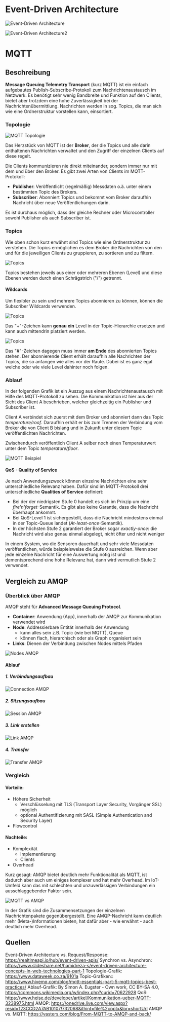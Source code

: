 # Event-Driven Architecture

![Event-Driven Architecture](img/eventdriven.jpg)



![Event-Driven Architecture2](img/eventdrivenasynchron.jpg)

# MQTT

## Beschreibung

**Message Queuing Telemetry Transport** (kurz MQTT) ist ein einfach aufgebautes Publish-Subscribe-Protokoll zum Nachrichtenaustausch im Netzwerk. Es benötigt sehr wenig Bandbreite und Funktion auf den Clients, bietet aber trotzdem eine hohe Zuverlässigkeit bei der Nachrichtenübermittlung. Nachrichten werden in sog. Topics, die man sich wie eine Ordnerstruktur vorstellen kann, einsortiert.

### Topologie 

![MQTT Topologie](img/MQTT%20Topologie.png)

Das Herzstück von MQTT ist der **Broker**, der die Topics und alle darin enthaltenen Nachrichten verwaltet und den Zugriff der einzelnen Clients auf diese regelt.

Die Clients kommunizieren nie direkt miteinander, sondern immer nur mit dem und über den Broker. Es gibt zwei Arten von Clients im MQTT-Protokoll:

- **Publisher**: Veröffentlicht (regelmäßig) Messdaten o.ä. unter einem bestimmten Topic des Brokers.
- **Subscriber**: Abonniert Topics und bekommt vom Broker daraufhin Nachricht über neue Veröffentlichungen darin.

Es ist durchaus möglich, dass der gleiche Rechner oder Microcontroller sowohl Publisher als auch Subscriber ist.

### Topics

Wie oben schon kurz erwähnt sind Topics wie eine Ordnerstruktur zu verstehen. Die Topics ermöglichen es dem Broker die Nachrichten von den und für die jeweiligen Clients zu gruppieren, zu sortieren und zu filtern.

![Topics](img\topic_basics.png)

Topics bestehen jeweils aus einer oder mehreren Ebenen (Level) und diese Ebenen werden durch einen Schrägstrich ("/") getrennt.

#### Wildcards

Um flexibler zu sein und mehrere Topics abonnieren zu können, können die Subscriber Wildcards verwenden.

![Topics](img\topic_wildcard_plus.png)

Das "+"-Zeichen kann **genau ein** Level in der Topic-Hierarchie ersetzen und kann auch mittendrin platziert werden.

![Topics](img\topic_wildcard_hash.png)

Das "#"-Zeichen dagegen muss immer **am Ende** des abonnierten Topics stehen. Der abonnierende Client erhält daraufhin alle Nachrichten der Topics, die so anfangen wie alles vor der Raute. Dabei ist es ganz egal welche oder wie viele Level dahinter noch folgen.

### Ablauf

In der folgenden Grafik ist ein Auszug aus einem Nachrichtenaustausch mit Hilfe des MQTT-Protokoll zu sehen. Die Kommunikation ist hier aus der Sicht des Client A beschrieben, welcher gleichzeitig ein Publisher und Subscriber ist.

Client A verbindet sich zuerst mit dem Broker und abonniert dann das Topic *temperature/roof*. Daraufhin erhält er bis zum Trennen der Verbindung vom Broker die von Client B bislang und in Zukunft unter diesem Topic veröffentlichten Nachrichten.

Zwischendurch veröffentlich Client A selber noch einen Temperaturwert unter dem Topic *temperature/floor*.

![MQTT Beispiel](img/MQTT_protocol_example_without_QoS.svg)

#### QoS - Quality of Service

Je nach Anwendungszweck können einzelne Nachrichten eine sehr unterschiedliche Relevanz haben. Dafür sind im MQTT-Protokoll drei unterschiedliche **Qualities of Service** definiert:

- Bei der der niedrigsten Stufe 0 handelt es sich im Prinzip um eine *fire'n'forget*-Semantik. Es gibt also keine Garantie, dass die Nachricht überhaupt ankommt. 
- Bei QoS-Level 1 ist sichergestellt, dass die Nachricht mindestens einmal in der Topic-Queue landet (*At-least-once*-Semantik). 
- In der höchsten Stufe 2 garantiert der Broker sogar *exactly-once*: die Nachricht wird also genau einmal abgelegt, nicht öfter und nicht weniger

In einem System, wo die Sensoren dauerhaft und sehr viele Messdaten veröffentlichen, würde beispielsweise die Stufe 0 ausreichen. Wenn aber jede einzelne Nachricht für eine Auswertung nötig ist und dementsprechend eine hohe Relevanz hat, dann wird vermutlich Stufe 2 verwendet. 

## Vergleich zu AMQP

### Überblick über AMQP

AMQP steht für **Advanced Message Queuing Protocol**.

- **Container**: Anwendung (App), innerhalb der AMQP zur Kommunikation verwendet wird
- **Node**: Addressierbare Entität innerhalb der Anwendung
  - kann alles sein z.B. Topic (wie bei MQTT), Queue
  - können flach, hierarchisch oder als Graph organisiert sein
- **Links**: Dienen der Verbindung zwischen Nodes mittels Pfaden

![Nodes AMQP](img/amqpnodes.png)

#### Ablauf

##### 1. Verbindungsaufbau

![Connection AMQP](img/amqpconnection.png)



##### 2. Sitzungsaufbau

![Session AMQP](img/amqpsession.png)



##### 3. Link erstellen

![Link AMQP](img/amqplink.png)



##### 4. Transfer

![Transfer AMQP](img/amqptransfer.png)

### Vergleich

#### Vorteile:

- Höhere Sicherheit 
  - Verschlüsselung mit TLS (Transport Layer Security, Vorgänger SSL) möglich
  - optional Authentifizierung mit SASL (Simple Authentication and Security Layer)
- Flowcontrol

#### Nachteile:

- Komplexität
  - Implementierung
  - Clients
- Overhead

Kurz gesagt: AMQP bietet deutlich mehr Funktionalität als MQTT, ist dadurch aber auch um einiges komplexer und hat mehr Overhead. Im IoT-Umfeld kann das mit schlechten und unzuverlässigen Verbindungen ein ausschlaggebender Faktor sein.

![MQTT vs AMQP](img/amqpmqtt.png)

In der Grafik sind die Zusammensetzungen der einzelnen Nachrichtenpakete gegenübergestellt. Eine AMQP-Nachricht kann deutlich mehr (Meta-)Informationen bieten, hat dafür aber - wie erwähnt - auch deutlich mehr Overhead.

## Quellen

Event-Driven Architecture vs. Request/Response: https://realtimeapi.io/hub/event-driven-apis/
Synchron vs. Asynchron: https://www.slideshare.net/hamidreza-s/event-driven-architecture-concepts-in-web-technologies-part-1
Topologie-Grafik: https://www.dataweek.co.za/9101a
Topic-Grafiken:: https://www.hivemq.com/blog/mqtt-essentials-part-5-mqtt-topics-best-practices/
Ablauf-Grafik: By Simon A. Eugster - Own work, CC BY-SA 4.0, https://commons.wikimedia.org/w/index.php?curid=70622928
QoS: https://www.heise.de/developer/artikel/Kommunikation-ueber-MQTT-3238975.html
AMQP: https://onedrive.live.com/view.aspx?resid=123CCD2A7AB10107!732068&ithint=file%2cpptx&lor=shortUrl
AMQP vs. MQTT: https://vasters.com/blog/From-MQTT-to-AMQP-and-back/